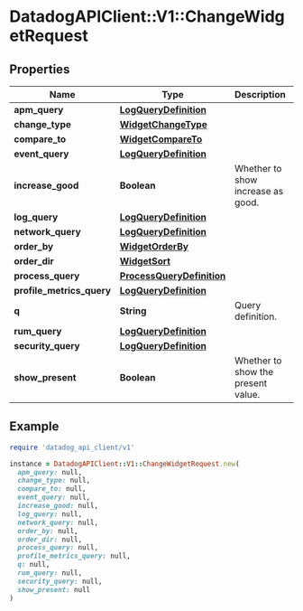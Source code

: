 # DatadogAPIClient::V1::ChangeWidgetRequest

## Properties

| Name | Type | Description | Notes |
| ---- | ---- | ----------- | ----- |
| **apm_query** | [**LogQueryDefinition**](LogQueryDefinition.md) |  | [optional] |
| **change_type** | [**WidgetChangeType**](WidgetChangeType.md) |  | [optional] |
| **compare_to** | [**WidgetCompareTo**](WidgetCompareTo.md) |  | [optional] |
| **event_query** | [**LogQueryDefinition**](LogQueryDefinition.md) |  | [optional] |
| **increase_good** | **Boolean** | Whether to show increase as good. | [optional] |
| **log_query** | [**LogQueryDefinition**](LogQueryDefinition.md) |  | [optional] |
| **network_query** | [**LogQueryDefinition**](LogQueryDefinition.md) |  | [optional] |
| **order_by** | [**WidgetOrderBy**](WidgetOrderBy.md) |  | [optional] |
| **order_dir** | [**WidgetSort**](WidgetSort.md) |  | [optional] |
| **process_query** | [**ProcessQueryDefinition**](ProcessQueryDefinition.md) |  | [optional] |
| **profile_metrics_query** | [**LogQueryDefinition**](LogQueryDefinition.md) |  | [optional] |
| **q** | **String** | Query definition. | [optional] |
| **rum_query** | [**LogQueryDefinition**](LogQueryDefinition.md) |  | [optional] |
| **security_query** | [**LogQueryDefinition**](LogQueryDefinition.md) |  | [optional] |
| **show_present** | **Boolean** | Whether to show the present value. | [optional] |

## Example

```ruby
require 'datadog_api_client/v1'

instance = DatadogAPIClient::V1::ChangeWidgetRequest.new(
  apm_query: null,
  change_type: null,
  compare_to: null,
  event_query: null,
  increase_good: null,
  log_query: null,
  network_query: null,
  order_by: null,
  order_dir: null,
  process_query: null,
  profile_metrics_query: null,
  q: null,
  rum_query: null,
  security_query: null,
  show_present: null
)
```

